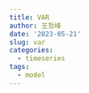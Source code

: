 ```yaml
---
title: VAR
author: 王哲峰
date: '2023-05-21'
slug: var
categories:
  - timeseries
tags:
  - model
---
```




